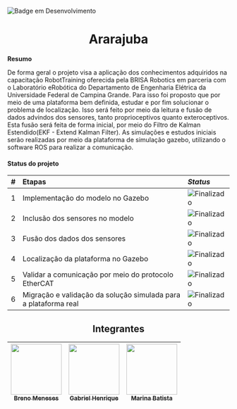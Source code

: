 ![Badge em Desenvolvimento](http://img.shields.io/static/v1?label=STATUS&message=EM%20DESENVOLVIMENTO&color=GREEN&style=for-the-badge)

<h1 align="center"> Ararajuba </h1>


**Resumo**

De forma geral o projeto visa a aplicação dos conhecimentos adquiridos na capacitação RobotTraining oferecida pela BRISA Robotics em parceria com o Laboratório eRobótica do Departamento de Engenharia Elétrica da Universidade Federal de Campina Grande. Para isso foi proposto que por meio de uma plataforma bem definida, estudar e por fim solucionar o problema de localização. Isso será feito por meio da leitura e fusão de dados advindos dos sensores, tanto proprioceptivos quanto exteroceptivos. Esta fusão será feita de forma inicial, por meio do Filtro de Kalman Estendido(EKF - Extend Kalman Filter). As simulações e estudos iniciais serão realizadas por meio da plataforma de simulação gazebo, utilizando o software ROS para realizar a comunicação.


#### Status do projeto

| #        | Etapas         | _Status_ |
|:--|:----------------------------|:------------------|
| 1 | Implementação do modelo no Gazebo     | <img alt="Finalizado" src="https://img.shields.io/badge/-Finalizado-brightgreen">| 
| 2 | Inclusão dos sensores no modelo       | <img alt="Finalizado" src="https://img.shields.io/badge/-Finalizado-brightgreen"> |  
| 3 | Fusão dos dados dos sensores          | <img alt="Finalizado" src="https://img.shields.io/badge/-Em%20andamento-orange"> | 
| 4 | Localização da plataforma no Gazebo   | <img alt="Finalizado" src="https://img.shields.io/badge/-Não%20iniciado-red"> | 
| 5 | Validar a comunicação por meio do protocolo EtherCAT          | <img alt="Finalizado" src="https://img.shields.io/badge/-Não%20iniciado-red"> | 
| 6 | Migração e validação da solução simulada para a plataforma real        | <img alt="Finalizado" src="https://img.shields.io/badge/-Em%20andamento-orange"> | 
              

<h2 align="center"> Integrantes </h2>

| [<img src="https://avatars.githubusercontent.com/u/50165797?v=4" width=115><br><sub>Breno Meneses</sub>](https://github.com/brenopmeneses) |  [<img src="https://avatars.githubusercontent.com/u/80260754?v=4" width=115><br><sub>Gabriel Henrique</sub>](https://github.com/gabrielhvs) |  [<img src="https://avatars.githubusercontent.com/u/60625985?v=4" width=115><br><sub>Marina Batista</sub>](https://github.com/maarinaabatista) |
| :---: | :---: | :---: |

 <!--
- [Breno Pinheiro Meneses](https://github.com/brenopmeneses)

[![my email](https://img.shields.io/static/v1?style=flat&logo=gmail&labelColor=fafafa&label=Email&message=breno.meneses@ee.ufcg.edu.br&color=red)](mailto:breno.meneses@ee.ufcg.edu.br)
[![my linkedin](https://img.shields.io/static/v1?style=flat&logo=linkedin&logoColor=0072b1&labelColor=fafafa&label=LinkedIn&message=Breno%20Pinheiro%20Meneses&color=0072b1)](https://www.linkedin.com/in/brenopmeneses/)

- [Gabriel Henrique V. da Silva](https://github.com/gabrielhvs)

[![my email](https://img.shields.io/static/v1?style=flat&logo=gmail&labelColor=fafafa&label=Email&message=gabriel.vasconcelos@ee.ufcg.edu.br&color=red)](mailto:gabriel.vasconcelos@ee.ufcg.edu.br)
[![my linkedin](https://img.shields.io/static/v1?style=flat&logo=linkedin&logoColor=0072b1&labelColor=fafafa&label=LinkedIn&message=Gabriel%20Henrique%20V%20Silva&color=0072b1)](https://www.linkedin.com/in/gabrielhenriquevs/) 

- [Marina Oliveira Batista](https://github.com/maarinaabatista)

[![my email](https://img.shields.io/static/v1?style=flat&logo=gmail&labelColor=fafafa&label=Email&message=marina.batista@ee.ufcg.edu.br&color=red)](mailto:marina.batista@ee.ufcg.edu.br)
[![my linkedin](https://img.shields.io/static/v1?style=flat&logo=linkedin&logoColor=0072b1&labelColor=fafafa&label=LinkedIn&message=Marina%20Oliveira%20Batista&color=0072b1)](https://www.linkedin.com/in/marina-batista-64168a1a4/) 
-->

